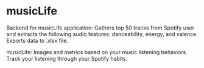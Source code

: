 # musicLife

Backend for musicLife application: 
Gathers top 50 tracks from Spotify user and extracts the following audio features: danceability, energy, and valence. Exports data to .xlsx file. 

musicLife: Images and metrics based on your music listening behaviors. Track your listening through your Spotify habits. 
